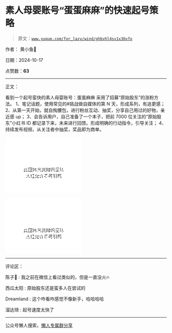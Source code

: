 # 素人母婴账号“蛋蛋麻麻”的快速起号策略

> 原文：[`www.yuque.com/for_lazy/wind/ghbvhl4sv1x36vfo`](https://www.yuque.com/for_lazy/wind/ghbvhl4sv1x36vfo)

作者： 黄小鱼🐠

日期：2024-10-17

点赞数：**63**

* * *

正文：

看到一个起号蛮快的素人母婴账号：蛋蛋麻麻 采用了招募“原始股东”的涨粉方法。 1、笔记话题，使用常见的#挑战做自媒体的第 N 天，形成系列，有追更感；
2、从第一天开始，就自掏腰包，进行粉丝互动、抽奖，分享自己用过的好物，亲近感 up；
3、会告诉用户，自己准备了一个本子，把前 7000 位关注的“原始股东”小红书 ID 都记录下来，未来进行回馈。形成明确的行动指令，引导关注；
4、持续发布视频，从关注者中抽奖，奖品即为商单。

![](img/a4e0911627d84c24846ced646d573eba.png "None")

![](img/514f85978ee266ab67589345fbdabe76.png "None")

* * *

评论区：

陈子🍊 : 我之前在微信上看过类似的，但是一直没火🔥

西瓜太阳 : 原始股东还是蛮多人在尝试的

Dreamland : 这个咋看咋感觉不像新手，哈哈哈哈

溜达琦 : 起号速度太快了

* * *

公众号懒人搜索，[懒人专属群分享](https://lazybook.fun/#/blog/group)